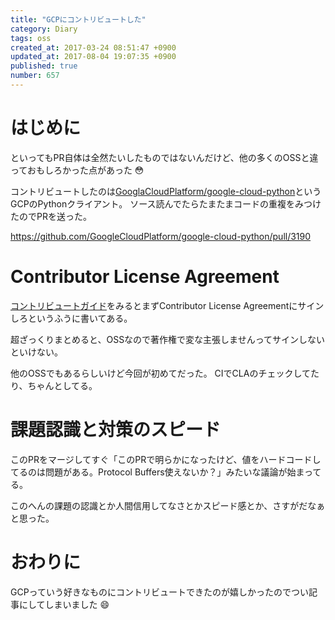 ```yaml
---
title: "GCPにコントリビュートした"
category: Diary
tags: oss
created_at: 2017-03-24 08:51:47 +0900
updated_at: 2017-08-04 19:07:35 +0900
published: true
number: 657
---
```


# はじめに
といってもPR自体は全然たいしたものではないんだけど、他の多くのOSSと違っておもしろかった点があった :flushed: 

コントリビュートしたのは[GooglaCloudPlatform/google-cloud-python](https://github.com/GoogleCloudPlatform/google-cloud-python)というGCPのPythonクライアント。
ソース読んでたらたまたまコードの重複をみつけたのでPRを送った。

https://github.com/GoogleCloudPlatform/google-cloud-python/pull/3190

# Contributor License Agreement
[コントリビュートガイド](https://github.com/GoogleCloudPlatform/google-cloud-python/blob/master/CONTRIBUTING.rst)をみるとまずContributor License Agreementにサインしろというふうに書いてある。

超ざっくりまとめると、OSSなので著作権で変な主張しませんってサインしないといけない。

他のOSSでもあるらしいけど今回が初めてだった。
CIでCLAのチェックしてたり、ちゃんとしてる。

# 課題認識と対策のスピード
このPRをマージしてすぐ「このPRで明らかになったけど、値をハードコードしてるのは問題がある。Protocol Buffers使えないか？」みたいな議論が始まってる。

このへんの課題の認識とか人間信用してなさとかスピード感とか、さすがだなぁと思った。

# おわりに
GCPっていう好きなものにコントリビュートできたのが嬉しかったのでつい記事にしてしまいました :smile: 
